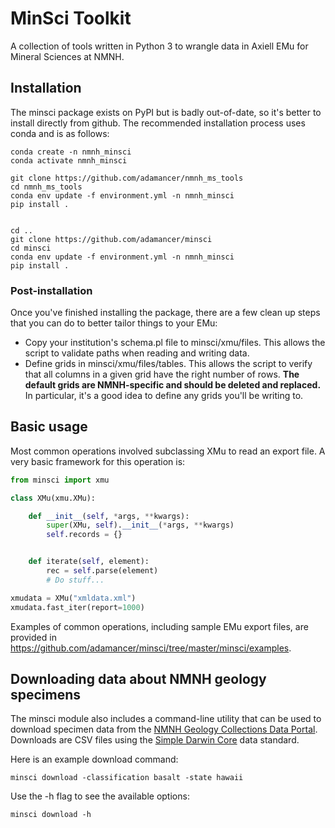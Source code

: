 MinSci Toolkit
==============

A collection of tools written in Python 3 to wrangle data in Axiell EMu for
Mineral Sciences at NMNH.


Installation
------------

The minsci package exists on PyPI but is badly out-of-date, so it's better to
install directly from github. The recommended installation process uses
conda and is as follows:

```
conda create -n nmnh_minsci
conda activate nmnh_minsci

git clone https://github.com/adamancer/nmnh_ms_tools
cd nmnh_ms_tools
conda env update -f environment.yml -n nmnh_minsci
pip install .


cd ..
git clone https://github.com/adamancer/minsci
cd minsci
conda env update -f environment.yml -n nmnh_minsci
pip install .
```

### Post-installation

Once you've finished installing the package, there are a few clean up steps
that you can do to better tailor things to your EMu:

+ Copy your institution's schema.pl file to minsci/xmu/files. This allows the
  script to validate paths when reading and writing data.
+ Define grids in minsci/xmu/files/tables. This allows the script to verify
  that all columns in a given grid have the right number of rows. **The default
  grids are NMNH-specific and should be deleted and replaced.** In particular,
  it's a good idea to define any grids you'll be writing to.


Basic usage
-----------

Most common operations involved subclassing XMu to read an export file. A
very basic framework for this operation is:

```python
from minsci import xmu

class XMu(xmu.XMu):

    def __init__(self, *args, **kwargs):
        super(XMu, self).__init__(*args, **kwargs)
        self.records = {}


    def iterate(self, element):
        rec = self.parse(element)
        # Do stuff...

xmudata = XMu("xmldata.xml")
xmudata.fast_iter(report=1000)
```

Examples of common operations, including sample EMu export files, are provided
in https://github.com/adamancer/minsci/tree/master/minsci/examples.


Downloading data about NMNH geology specimens
---------------------------------------------

The minsci module also includes a command-line utility that can be used to
download specimen data from the [NMNH Geology Collections Data Portal].
Downloads are CSV files using the [Simple Darwin Core] data standard.

Here is an example download command:

`minsci download -classification basalt -state hawaii`

Use the -h flag to see the available options:

`minsci download -h`


[Miniconda]: https://conda.io/miniconda.html
[NMNH Geology Collections Data Portal]: https://geogallery.si.edu/portal
[Simple Darwin Core]: http://rs.tdwg.org/dwc/terms/simple/
